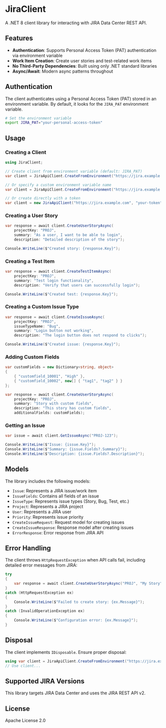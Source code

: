 # JiraClient

A .NET 8 client library for interacting with JIRA Data Center REST API.

## Features

- **Authentication**: Supports Personal Access Token (PAT) authentication via environment variable
- **Work Item Creation**: Create user stories and test-related work items
- **No Third-Party Dependencies**: Built using only .NET standard libraries
- **Async/Await**: Modern async patterns throughout

## Authentication

The client authenticates using a Personal Access Token (PAT) stored in an environment variable. By default, it looks for the `JIRA_PAT` environment variable.

```bash
# Set the environment variable
export JIRA_PAT="your-personal-access-token"
```

## Usage

### Creating a Client

```csharp
using JiraClient;

// Create client from environment variable (default: JIRA_PAT)
var client = JiraApiClient.CreateFromEnvironment("https://jira.example.com");

// Or specify a custom environment variable name
var client = JiraApiClient.CreateFromEnvironment("https://jira.example.com", "MY_JIRA_TOKEN");

// Or create directly with a token
var client = new JiraApiClient("https://jira.example.com", "your-token");
```

### Creating a User Story

```csharp
var response = await client.CreateUserStoryAsync(
    projectKey: "PROJ",
    summary: "As a user, I want to be able to login",
    description: "Detailed description of the story");

Console.WriteLine($"Created story: {response.Key}");
```

### Creating a Test Item

```csharp
var response = await client.CreateTestItemAsync(
    projectKey: "PROJ",
    summary: "Test login functionality",
    description: "Verify that users can successfully login");

Console.WriteLine($"Created test: {response.Key}");
```

### Creating a Custom Issue Type

```csharp
var response = await client.CreateIssueAsync(
    projectKey: "PROJ",
    issueTypeName: "Bug",
    summary: "Login button not working",
    description: "The login button does not respond to clicks");

Console.WriteLine($"Created issue: {response.Key}");
```

### Adding Custom Fields

```csharp
var customFields = new Dictionary<string, object>
{
    { "customfield_10001", "High" },
    { "customfield_10002", new[] { "tag1", "tag2" } }
};

var response = await client.CreateUserStoryAsync(
    projectKey: "PROJ",
    summary: "Story with custom fields",
    description: "This story has custom fields",
    additionalFields: customFields);
```

### Getting an Issue

```csharp
var issue = await client.GetIssueAsync("PROJ-123");

Console.WriteLine($"Issue: {issue.Key}");
Console.WriteLine($"Summary: {issue.Fields?.Summary}");
Console.WriteLine($"Description: {issue.Fields?.Description}");
```

## Models

The library includes the following models:

- `Issue`: Represents a JIRA issue/work item
- `IssueFields`: Contains all fields of an issue
- `IssueType`: Represents issue types (Story, Bug, Test, etc.)
- `Project`: Represents a JIRA project
- `User`: Represents a JIRA user
- `Priority`: Represents issue priority
- `CreateIssueRequest`: Request model for creating issues
- `CreateIssueResponse`: Response model after creating issues
- `ErrorResponse`: Error response from JIRA API

## Error Handling

The client throws `HttpRequestException` when API calls fail, including detailed error messages from JIRA:

```csharp
try
{
    var response = await client.CreateUserStoryAsync("PROJ", "My Story");
}
catch (HttpRequestException ex)
{
    Console.WriteLine($"Failed to create story: {ex.Message}");
}
catch (InvalidOperationException ex)
{
    Console.WriteLine($"Configuration error: {ex.Message}");
}
```

## Disposal

The client implements `IDisposable`. Ensure proper disposal:

```csharp
using var client = JiraApiClient.CreateFromEnvironment("https://jira.example.com");
// Use client...
```

## Supported JIRA Versions

This library targets JIRA Data Center and uses the JIRA REST API v2.

## License

Apache License 2.0
